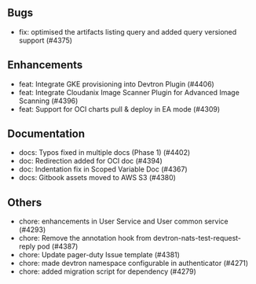 ## Bugs
- fix: optimised the artifacts listing query and added query versioned support (#4375)
## Enhancements
- feat: Integrate GKE provisioning into Devtron Plugin (#4406)
- feat: Integrate Cloudanix Image Scanner Plugin for Advanced Image Scanning (#4396)
- feat: Support for OCI charts pull & deploy in EA mode (#4309)
## Documentation
- docs: Typos fixed in multiple docs (Phase 1) (#4402)
- doc: Redirection added for OCI doc (#4394)
- doc: Indentation fix in Scoped Variable Doc (#4367)
- docs: Gitbook assets moved to AWS S3 (#4380)
## Others
- chore:  enhancements in User Service and User common service (#4293)
- chore: Remove the annotation hook from devtron-nats-test-request-reply pod (#4387)
- chore: Update pager-duty Issue template (#4381)
- chore: made devtron namespace configurable in authenticator (#4271)
- chore: added migration script for dependency (#4279)
